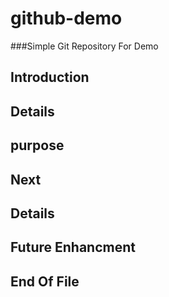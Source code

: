 # github-demo
###Simple Git Repository For Demo

## Introduction 

## Details

## purpose

## Next

## Details

## Future Enhancment

## End Of File
